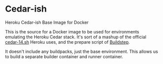 # Cedar-ish
Heroku Cedar-ish Base Image for Docker

This is the source for a Docker image to be used for environments emulating the Heroku Cedar stack. It's sort of a mashup of the official [cedar-14.sh](https://github.com/heroku/stack-images/blob/master/bin/cedar-14.sh) Heroku uses, and the prepare script of [Buildstep](https://github.com/progrium/buildstep). 

It doesn't include any buildpacks, just the base environment. This allows us to build a separate builder container and runner container.
